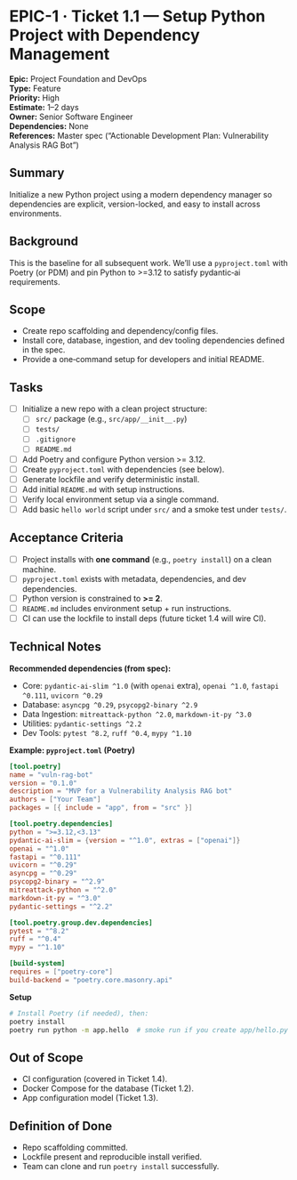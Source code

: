 
# EPIC-1 · Ticket 1.1 — Setup Python Project with Dependency Management

**Epic:** Project Foundation and DevOps  
**Type:** Feature  
**Priority:** High  
**Estimate:** 1–2 days  
**Owner:** Senior Software Engineer  
**Dependencies:** None  
**References:** Master spec (“Actionable Development Plan: Vulnerability Analysis RAG Bot”)

## Summary
Initialize a new Python project using a modern dependency manager so dependencies are explicit, version-locked, and easy to install across environments.

## Background
This is the baseline for all subsequent work. We’ll use a `pyproject.toml` with Poetry (or PDM) and pin Python to >=3.12 to satisfy pydantic‑ai requirements.

## Scope
- Create repo scaffolding and dependency/config files.
- Install core, database, ingestion, and dev tooling dependencies defined in the spec.
- Provide a one‑command setup for developers and initial README.

## Tasks
- [ ] Initialize a new repo with a clean project structure:
  - [ ] `src/` package (e.g., `src/app/__init__.py`)
  - [ ] `tests/`
  - [ ] `.gitignore`
  - [ ] `README.md`
- [ ] Add Poetry and configure Python version >= 3.12.
- [ ] Create `pyproject.toml` with dependencies (see below).
- [ ] Generate lockfile and verify deterministic install.
- [ ] Add initial `README.md` with setup instructions.
- [ ] Verify local environment setup via a single command.
- [ ] Add basic `hello world` script under `src/` and a smoke test under `tests/`.

## Acceptance Criteria
- [ ] Project installs with **one command** (e.g., `poetry install`) on a clean machine.
- [ ] `pyproject.toml` exists with metadata, dependencies, and dev dependencies.
- [ ] Python version is constrained to **>= 2**.
- [ ] `README.md` includes environment setup + run instructions.
- [ ] CI can use the lockfile to install deps (future ticket 1.4 will wire CI).

## Technical Notes
**Recommended dependencies (from spec):**
- Core: `pydantic-ai-slim ^1.0` (with `openai` extra), `openai ^1.0`, `fastapi ^0.111`, `uvicorn ^0.29`
- Database: `asyncpg ^0.29`, `psycopg2-binary ^2.9`
- Data Ingestion: `mitreattack-python ^2.0`, `markdown-it-py ^3.0`
- Utilities: `pydantic-settings ^2.2`
- Dev Tools: `pytest ^8.2`, `ruff ^0.4`, `mypy ^1.10`

**Example: `pyproject.toml` (Poetry)**
```toml
[tool.poetry]
name = "vuln-rag-bot"
version = "0.1.0"
description = "MVP for a Vulnerability Analysis RAG bot"
authors = ["Your Team"]
packages = [{ include = "app", from = "src" }]

[tool.poetry.dependencies]
python = ">=3.12,<3.13"
pydantic-ai-slim = {version = "^1.0", extras = ["openai"]}
openai = "^1.0"
fastapi = "^0.111"
uvicorn = "^0.29"
asyncpg = "^0.29"
psycopg2-binary = "^2.9"
mitreattack-python = "^2.0"
markdown-it-py = "^3.0"
pydantic-settings = "^2.2"

[tool.poetry.group.dev.dependencies]
pytest = "^8.2"
ruff = "^0.4"
mypy = "^1.10"

[build-system]
requires = ["poetry-core"]
build-backend = "poetry.core.masonry.api"
```

**Setup**
```bash
# Install Poetry (if needed), then:
poetry install
poetry run python -m app.hello  # smoke run if you create app/hello.py
```

## Out of Scope
- CI configuration (covered in Ticket 1.4).
- Docker Compose for the database (Ticket 1.2).
- App configuration model (Ticket 1.3).

## Definition of Done
- Repo scaffolding committed.
- Lockfile present and reproducible install verified.
- Team can clone and run `poetry install` successfully.
